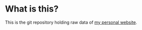 # What is this?

This is the git repository holding raw data of [my personal website](https://januslin.me).

